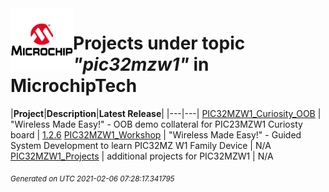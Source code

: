 <img align="left" width="100" height="100" src="logo.jpg">

# Projects under topic *"pic32mzw1"* in MicrochipTech

|**Project**|**Description**|**Latest Release**|
|---|---|
[PIC32MZW1_Curiosity_OOB](https://github.com/MicrochipTech/PIC32MZW1_Curiosity_OOB) | "Wireless Made Easy!" - OOB demo collateral for PIC23MZW1 Curiosty board | [1.2.6](https://github.com/MicrochipTech/PIC32MZW1_Curiosity_OOB/releases/tag/1.2.6)
[PIC32MZW1_Workshop](https://github.com/MicrochipTech/PIC32MZW1_Workshop) | "Wireless Made Easy!" - Guided System Development to learn PIC32MZ W1 Family Device | N/A
[PIC32MZW1_Projects](https://github.com/MicrochipTech/PIC32MZW1_Projects) | additional projects for PIC32MZW1 | N/A


<sub><i>Generated on UTC 2021-02-06 07:28:17.341795</i></sub>
